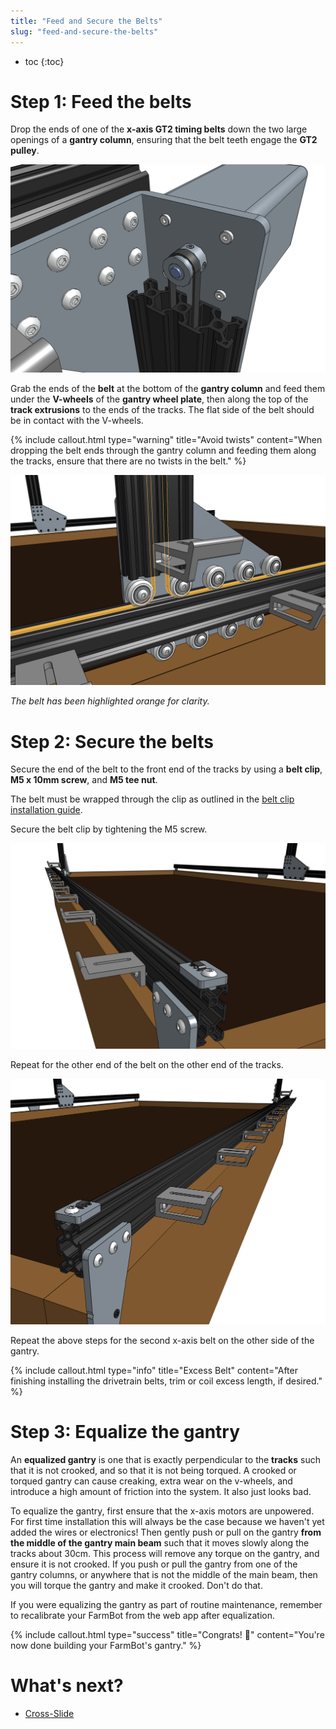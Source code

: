 ```yaml
---
title: "Feed and Secure the Belts"
slug: "feed-and-secure-the-belts"
---
```


* toc
{:toc}

# Step 1: Feed the belts
Drop the ends of one of the **x-axis GT2 timing belts** down the two large openings of a **gantry column**, ensuring that the belt teeth engage the **GT2 pulley**.

![Screen Shot 2017-02-27 at 12.05.33 PM.png](_images/Screen_Shot_2017-02-27_at_12.05.33_PM.png)

Grab the ends of the **belt** at the bottom of the **gantry column** and feed them under the **V-wheels** of the **gantry wheel plate**, then along the top of the **track extrusions** to the ends of the tracks. The flat side of the belt should be in contact with the V-wheels.

{%
include callout.html
type="warning"
title="Avoid twists"
content="When dropping the belt ends through the gantry column and feeding them along the tracks, ensure that there are no twists in the belt."
%}



![Screen Shot 2017-02-27 at 12.12.27 PM.png](_images/Screen_Shot_2017-02-27_at_12.12.27_PM.png)

_The belt has been highlighted orange for clarity._

# Step 2: Secure the belts
Secure the end of the belt to the front end of the tracks by using a **belt clip**, **M5 x 10mm screw**, and **M5 tee nut**.

The belt must be wrapped through the clip as outlined in the [belt clip installation guide](../../FarmBot-Genesis-V1.3/reference/belt-clip-installation.md).

Secure the belt clip by tightening the M5 screw.

![Screen Shot 2017-02-27 at 12.17.04 PM.png](_images/Screen_Shot_2017-02-27_at_12.17.04_PM.png)

Repeat for the other end of the belt on the other end of the tracks.

![Screen Shot 2017-02-27 at 12.18.55 PM.png](_images/Screen_Shot_2017-02-27_at_12.18.55_PM.png)

Repeat the above steps for the second x-axis belt on the other side of the gantry.

{%
include callout.html
type="info"
title="Excess Belt"
content="After finishing installing the drivetrain belts, trim or coil excess length, if desired."
%}

# Step 3: Equalize the gantry
An **equalized gantry** is one that is exactly perpendicular to the **tracks** such that it is not crooked, and so that it is not being torqued. A crooked or torqued gantry can cause creaking, extra wear on the v-wheels, and introduce a high amount of friction into the system. It also just looks bad.

To equalize the gantry, first ensure that the x-axis motors are unpowered. For first time installation this will always be the case because we haven't yet added the wires or electronics! Then gently push or pull on the gantry **from the middle of the gantry main beam** such that it moves slowly along the tracks about 30cm. This process will remove any torque on the gantry, and ensure it is not crooked. If you push or pull the gantry from one of the gantry columns, or anywhere that is not the middle of the main beam, then you will torque the gantry and make it crooked. Don't do that.

If you were equalizing the gantry as part of routine maintenance, remember to recalibrate your FarmBot from the web app after equalization.

{%
include callout.html
type="success"
title="Congrats! 🎉"
content="You're now done building your FarmBot's gantry."
%}


# What's next?

 * [Cross-Slide](../../FarmBot-Genesis-V1.3/cross-slide.md)
